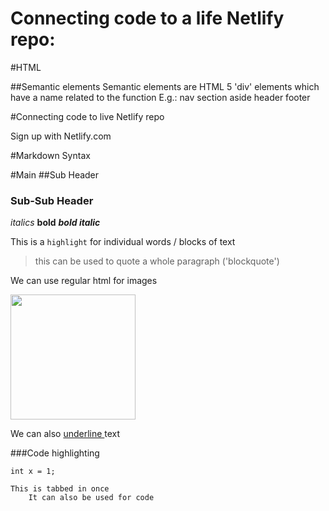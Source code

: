 # Connecting code to a life Netlify repo:
#HTML

##Semantic elements
	Semantic elements are HTML 5 'div' elements which have a name related to the function
	E.g.:
		nav
		section
		aside
		header
		footer

#Connecting code to live Netlify repo

Sign up with Netlify.com	

#Markdown Syntax

#Main
##Sub Header
### Sub-Sub Header

*italics*
**bold**
***bold italic***

This is a `highlight` for individual words / blocks of text

> this can be used to quote a whole paragraph ('blockquote')

We can use regular html for images

<img src="https://i.ytimg.com/vi/kcOqug5_M1I/maxresdefault.jpg" width="200">

We can also <span style="text-decoration: underline;"> underline </span> text

###Code highlighting
```
int x = 1;
```

	This is tabbed in once
		It can also be used for code
